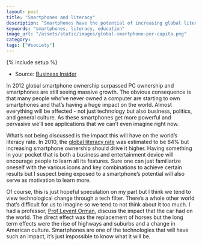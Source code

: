 ```yaml
---
layout: post
title: "Smartphones and literacy"
description: "Smartphones have the potential of increasing global literacy in addition to the more obvious changes we're going to see."
keywords: "smartphones, literacy, education"
image_url: "/assets/static/images/global-smartphone-per-capita.png"
category:
tags: ["#society"]
---
```

{% include setup %}

<ul class="thumbnails">
  <li class="span7">
    <div class="thumbnail">
      <amp-img src="{{ IMG_PATH }}global-smartphone-per-capita.png" alt="Global smartphone ownership per capita"  width="1200" height="900" layout="responsive"></amp-img>
      <p>Source: <a href="http://www.businessinsider.com/smartphone-and-tablet-penetration-2013-10" target="_blank">Business Insider</a></p>
    </div>
  </li>
</ul>

In 2012 global smartphone ownership surpassed PC ownership and smartphones are still seeing massive growth. The obvious consequence is that many people who’ve never owned a computer are starting to own smartphones and that’s having a huge impact on the world. Almost everything will be affected - not just technology but also business, politics, and general culture. As these smartphones get more powerful and pervasive we’ll see applications that we can’t even imagine right now.

What’s not being discussed is the impact this will have on the world’s literacy rate. In 2010, the <a href="http://en.wikipedia.org/wiki/List_of_countries_by_literacy_rate" target="_blank">global literacy rate</a> was estimated to be 84% but increasing smartphone ownership should drive it higher. Having something in your pocket that is both a business and entertainment device will encourage people to learn all its features. Sure one can just familiarize oneself with the various icons and key combinations to achieve certain results but I suspect being exposed to a smartphone’s potential will also serve as motivation to learn more.

Of course, this is just hopeful speculation on my part but I think we tend to view technological change through a tech filter. There’s a whole other world that’s difficult for us to imagine so we tend to not think about it too much. I had a professor, <a href="http://www.johnson.cornell.edu/Faculty-And-Research/Profile.aspx?id=lvo2" target="_blank">Prof Levent Orman</a>, discuss the impact that the car had on the world. The direct effect was the replacement of horses but the long term effects were the rise of highways and suburbs and a change in American culture. Smartphones are one of the technologies that will have such an impact, it’s just impossible to know what it will be.